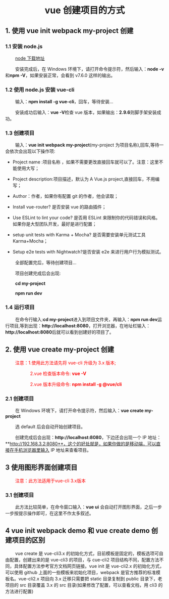 <!--
 * @Author: guoxinggang<guoxinggang@gsaxns.com>
 * @Version: 1.0
 * @Date: 2019-08-08 20:48:38
 * @LastEditTime: 2019-08-21 17:00:34
 * @Description:
 -->

# <center>vue 创建项目的方式</center>

## 1. 使用 vue init webpack my-project 创建

### 1.1 安装 node.js

&nbsp;&nbsp;&nbsp;&nbsp;&nbsp;&nbsp;&nbsp;&nbsp;[node 下载地址](https://nodejs.org/zh-cn/download/)

&nbsp;&nbsp;&nbsp;&nbsp;&nbsp;&nbsp;&nbsp;&nbsp;安装完成后，在 Windows 环境下，请打开命令提示符，然后输入：**node -v**和**npm -V**，如果安装正常，会看到 v7.6.0 这样的输出。

### 1.2 使用 node.js 安装 vue-cli

&nbsp;&nbsp;&nbsp;&nbsp;&nbsp;&nbsp;&nbsp;&nbsp;输入：**npm install -g vue-cli**，回车，等待安装...

&nbsp;&nbsp;&nbsp;&nbsp;&nbsp;&nbsp;&nbsp;&nbsp;安装成功后输入：**vue -V**检查 vue 版本，如果输出：**2.9.6**则脚手架安装成功。

### 1.3 创建项目

&nbsp;&nbsp;&nbsp;&nbsp;&nbsp;&nbsp;&nbsp;&nbsp;输入：**vue init webpack my-project**(my-project 为项目名称),回车,等待一会依次会出现以下操作项:

- Project name :项目名称 ，如果不需要更改直接回车就可以了。注意：这里不能使用大写；

- Project description:项目描述，默认为 A Vue.js project,直接回车，不用编写；

- Author：作者，如果你有配置 git 的作者，他会读取；

- Install vue-router? 是否安装 vue 的路由插件；

- Use ESLint to lint your code? 是否用 ESLint 来限制你的代码错误和风格。如果你是大型团队开发，最好是进行配置；

- setup unit tests with Karma + Mocha? 是否需要安装单元测试工具 Karma+Mocha；

- Setup e2e tests with Nightwatch?是否安装 e2e 来进行用户行为模拟测试。

&nbsp;&nbsp;&nbsp;&nbsp;&nbsp;&nbsp;&nbsp;&nbsp;全部配置完后，等待创建项目...

&nbsp;&nbsp;&nbsp;&nbsp;&nbsp;&nbsp;&nbsp;&nbsp;项目创建完成后会出现:

&nbsp;&nbsp;&nbsp;&nbsp;&nbsp;&nbsp;&nbsp;&nbsp;**cd my-project**

&nbsp;&nbsp;&nbsp;&nbsp;&nbsp;&nbsp;&nbsp;&nbsp;**npm run dev**

### 1.4 运行项目

&nbsp;&nbsp;&nbsp;&nbsp;&nbsp;&nbsp;&nbsp;&nbsp;在命令行输入:**cd my-project**进入到项目文件夹，再输入：**npm run dev**运行项目,等到出现：**http://localhost:8080**，打开浏览器，在地址栏输入：**http://localhost:8080**后就可以看到创建好的项目了。

## 2. 使用 vue create my-project 创建

<font color="red">&nbsp;&nbsp;&nbsp;&nbsp;&nbsp;&nbsp;&nbsp;&nbsp;注意：1.使用此方法请先将 vue-cli 升级为 3.x 版本;

&nbsp;&nbsp;&nbsp;&nbsp;&nbsp;&nbsp;&nbsp;&nbsp;&nbsp;&nbsp;&nbsp;&nbsp;&nbsp;&nbsp;&nbsp;&nbsp;&nbsp;&nbsp;&nbsp;&nbsp;2.vue 检查版本命令: **vue -V**

&nbsp;&nbsp;&nbsp;&nbsp;&nbsp;&nbsp;&nbsp;&nbsp;&nbsp;&nbsp;&nbsp;&nbsp;&nbsp;&nbsp;&nbsp;&nbsp;&nbsp;&nbsp;&nbsp;&nbsp;2.vue 版本升级命令: **npm install -g @vue/cli**
</font>

### 2.1 创建项目

&nbsp;&nbsp;&nbsp;&nbsp;&nbsp;&nbsp;&nbsp;&nbsp;在 Windows 环境下，请打开命令提示符，然后输入：**vue create my-project**

&nbsp;&nbsp;&nbsp;&nbsp;&nbsp;&nbsp;&nbsp;&nbsp;选 default 后会自动开始创建项目。

&nbsp;&nbsp;&nbsp;&nbsp;&nbsp;&nbsp;&nbsp;&nbsp;创建完成后会出现：**http://localhost:8080**，下边还会出现一个 IP 地址：**http://192.168.3.2:8080**，这个的好处就是，如果你做的是移动端，可以直接在手机浏览器里输入 IP 地址来查看项目。

## 3 使用图形界面创建项目

  <font color="red">
    &nbsp;&nbsp;&nbsp;&nbsp;&nbsp;&nbsp;&nbsp;&nbsp;注意：此方法适用于vue-cli 3.x版本
  </font>

### 3.1 创建项目

&nbsp;&nbsp;&nbsp;&nbsp;&nbsp;&nbsp;&nbsp;&nbsp;此方法比较简单，在命令窗口输入：**vue ui** 会自动打开图形界面，之后一步一步按提示操作即可，在这里不作太多叙述。

## 4 vue init webpack demo 和 vue create demo 创建项目的区别

&nbsp;&nbsp;&nbsp;&nbsp;&nbsp;&nbsp;&nbsp;&nbsp;vue create 是 vue-cli3.x 的初始化方式，目前模板是固定的，模板选项可自由配置，创建出来的是 vue-cli3 的项目，与 cue-cli2 项目结构不同，配置方法不同，具体配置方法参考官方文档网页链接。vue init 是 vue-cli2.x 的初始化方式，可以使用 github 上面的一些模板来初始化项目，webpack 是官方推荐的标准模板名。vue-cli2.x 项目向 3.x 迁移只需要把 static 目录复制到 public 目录下，老项目的 src 目录覆盖 3.x 的 src 目录(如果修改了配置，可以查看文档，用 cli3 的方法进行配置)
